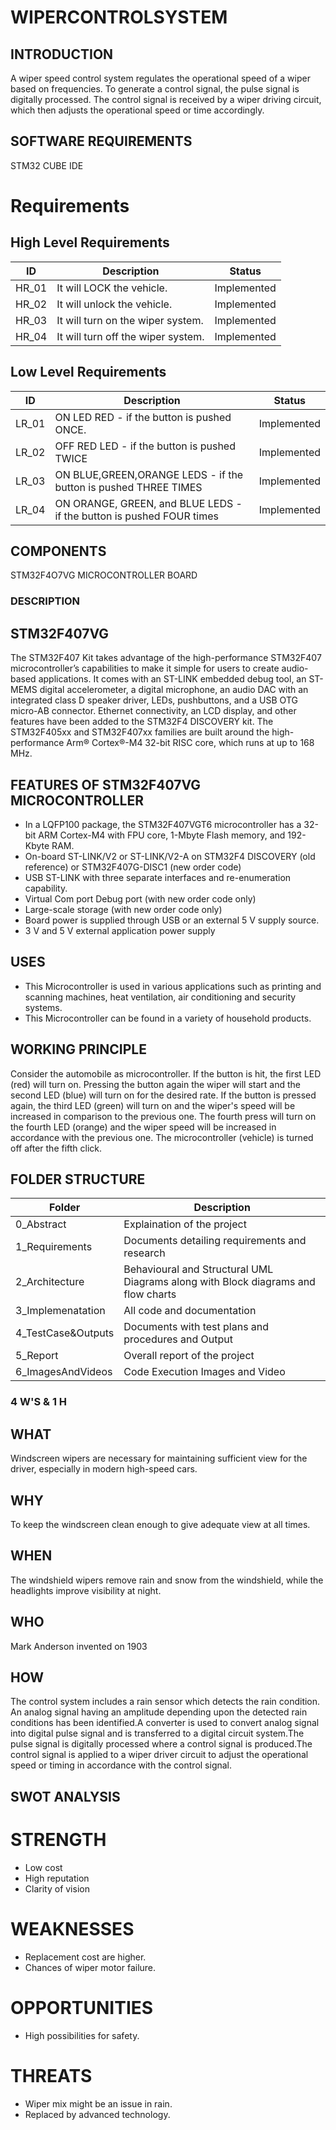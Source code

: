 # WIPERCONTROLSYSTEM
## INTRODUCTION
A wiper speed control system regulates the operational speed of a wiper based on frequencies. To generate a control signal, the pulse signal is digitally processed. The control signal is received by a wiper driving circuit, which then adjusts the operational speed or time accordingly.  
## SOFTWARE REQUIREMENTS
 STM32 CUBE IDE
  # Requirements
## High Level Requirements
ID | Description | Status
-- | -- | --
HR_01 | It will LOCK the vehicle. | Implemented
HR_02 | It will unlock the vehicle. | Implemented
HR_03 | It will turn on the wiper system. | Implemented
HR_04 | It will turn off the wiper system. | Implemented
## Low Level Requirements
ID | Description | Status
-- | -- | --
LR_01 | ON LED RED - if the button is pushed ONCE. | Implemented
LR_02 | OFF RED LED - if the button is pushed TWICE | Implemented
LR_03 | ON BLUE,GREEN,ORANGE LEDS - if the button is pushed THREE TIMES | Implemented
LR_04 | ON ORANGE, GREEN, and BLUE LEDS - if the button is pushed FOUR times | Implemented
## COMPONENTS
  STM32F4O7VG MICROCONTROLLER BOARD
### DESCRIPTION
## STM32F407VG
 The STM32F407 Kit takes advantage of the high-performance STM32F407 microcontroller’s capabilities to make it simple for users to create audio-based applications. It comes with an ST-LINK embedded debug tool, an ST-MEMS digital accelerometer, a digital microphone, an audio DAC with an integrated class D speaker driver, LEDs, pushbuttons, and a USB OTG micro-AB connector. Ethernet connectivity, an LCD display, and other features have been added to the STM32F4 DISCOVERY kit. The STM32F405xx and STM32F407xx families are built around the high-performance Arm® Cortex®-M4 32-bit RISC core, which runs at up to 168 MHz.
 ## FEATURES OF STM32F407VG MICROCONTROLLER
  * In a LQFP100 package, the STM32F407VGT6 microcontroller has a 32-bit ARM Cortex-M4 with FPU core, 1-Mbyte Flash memory, and 192-Kbyte RAM.
  * On-board ST-LINK/V2 or ST-LINK/V2-A on STM32F4 DISCOVERY (old reference) or STM32F407G-DISC1 (new order code)
  * USB ST-LINK with three separate interfaces and re-enumeration capability.
  * Virtual Com port Debug port (with new order code only)
  * Large-scale storage (with new order code only)
  * Board power is supplied through USB or an external 5 V supply source.
  * 3 V and 5 V external application power supply
 ## USES
  * This Microcontroller is used in various applications such as printing and scanning machines, heat ventilation, air conditioning and security systems. 
  * This Microcontroller can be found in a variety of household products.
 ## WORKING PRINCIPLE
Consider the automobile as microcontroller. If the button is hit, the first LED (red) will turn on. Pressing the button again the wiper will start and the second LED (blue) will turn on for the desired rate. If the button is pressed again, the third LED (green) will turn on and the wiper's speed will be increased in comparison to the previous one. The fourth press will turn on the fourth LED (orange) and the wiper speed will be increased in accordance with the previous one. The microcontroller (vehicle) is turned off after the fifth click.
## FOLDER STRUCTURE
Folder | Description
-- | --
0_Abstract | Explaination of the project
1_Requirements | Documents detailing requirements and research
2_Architecture	| Behavioural and Structural UML Diagrams along with Block diagrams and flow charts
3_Implemenatation	 | All code and documentation
4_TestCase&Outputs 	| Documents with test plans and procedures and Output
5_Report	| Overall report of the project
6_ImagesAndVideos	| Code Execution Images and Video
 ### 4 W'S & 1 H
 ## WHAT 
  Windscreen wipers are necessary for maintaining sufficient view for the driver, especially in modern high-speed cars.
 ## WHY 
   To keep the windscreen clean enough to give adequate view at all times.
 ## WHEN 
  The windshield wipers remove rain and snow from the windshield, while the headlights improve visibility at night.
 ## WHO 
  Mark Anderson invented on 1903
  ## HOW 
  The control system includes a rain sensor which detects the rain condition. An analog signal having an amplitude depending upon the detected rain conditions has been identified.A converter is used to convert analog signal into digital pulse signal and is transferred to a digital circuit system.The pulse signal is digitally processed where a control signal is produced.The control signal is applied to a wiper driver circuit to adjust the operational speed or timing in accordance with the control signal.
  ## SWOT ANALYSIS
# STRENGTH
* Low cost 
* High reputation
* Clarity of vision 
# WEAKNESSES
* Replacement cost are higher.
* Chances of wiper motor failure.
# OPPORTUNITIES
* High possibilities for safety.
# THREATS
* Wiper mix might be an issue in rain.
* Replaced  by advanced technology.

